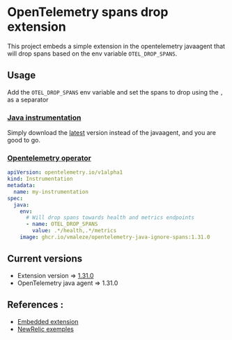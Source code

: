 # OpenTelemetry spans drop extension

This project embeds a simple extension in the opentelemetry javaagent that will drop spans based on the env variable `OTEL_DROP_SPANS`.

## Usage

Add the `OTEL_DROP_SPANS` env variable and set the spans to drop using the `,` as a separator

### [Java instrumentation](https://opentelemetry.io/docs/instrumentation/java/automatic/)
Simply download the [latest](https://github.com/vmaleze/opentelemetry-java-ignore-spans/releases) version instead of the javaagent, and you are good to go.  


### [Opentelemetry operator](https://github.com/open-telemetry/opentelemetry-operator#use-customized-or-vendor-instrumentation)

```yaml
apiVersion: opentelemetry.io/v1alpha1
kind: Instrumentation
metadata:
  name: my-instrumentation
spec:
  java:
    env:
      # Will drop spans towards health and metrics endpoints
      - name: OTEL_DROP_SPANS
        value: .*/health,.*/metrics
    image: ghcr.io/vmaleze/opentelemetry-java-ignore-spans:1.31.0
```

## Current versions
* Extension version => [1.31.0](https://github.com/vmaleze/opentelemetry-java-ignore-spans/releases)
* OpenTelemetry java agent => 1.31.0

## References :
* [Embedded extension](https://github.com/open-telemetry/opentelemetry-java-instrumentation/blob/main/examples/extension/README.md#embed-extensions-in-the-opentelemetry-agent)
* [NewRelic exemples](https://github.com/newrelic/newrelic-opentelemetry-examples)
